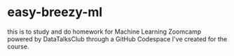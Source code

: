 # easy-breezy-ml
this is to study and do homework for Machine Learning Zoomcamp powered by DataTalksClub through a GitHub Codespace I've created for the course.
